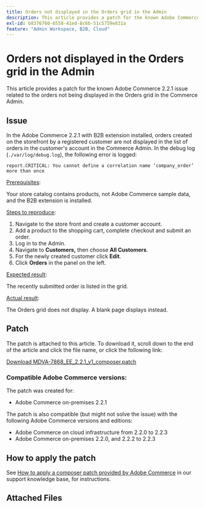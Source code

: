 ```yaml
---
title: Orders not displayed in the Orders grid in the Admin
description: This article provides a patch for the known Adobe Commerce 2.2.1 issue related to the orders not being displayed in the Orders grid in the Commerce Admin.
exl-id: b8376760-6558-41ed-8c6b-51c5759e831a
feature: "Admin Workspace, B2B, Cloud"
---
```

# Orders not displayed in the Orders grid in the Admin

This article provides a patch for the known Adobe Commerce 2.2.1 issue related to the orders not being displayed in the Orders grid in the Commerce Admin.

## Issue

In the Adobe Commerce 2.2.1 with B2B extension installed, orders created on the storefront by a registered customer are not displayed in the list of orders in the customer's account in the Commerce Admin. In the debug log (`./var/log/debug.log`), the following error is logged:

`report.CRITICAL: You cannot define a correlation name ‘company_order’ more than once`

<u>Prerequisites</u>:

Your store catalog contains products, not Adobe Commerce sample data, and the B2B extension is installed.

<u>Steps to reproduce</u>:

1. Navigate to the store front and create a customer account.
1. Add a product to the shopping cart, complete checkout and submit an order.
1. Log in to the Admin.
1. Navigate to **Customers,** then choose **All Customers**.
1. For the newly created customer click **Edit**.
1. Click **Orders** in the panel on the left.

<u>Expected result</u>:

The recently submitted order is listed in the grid.

<u>Actual result</u>:

The Orders grid does not display. A blank page displays instead.

## Patch

The patch is attached to this article. To download it, scroll down to the end of the article and click the file name, or click the following link:

 [Download MDVA-7868\_EE\_2.2.1\_v1\_composer.patch](assets/MDVA-7868_EE_2.2.1_v1_composer.patch.zip)

### Compatible Adobe Commerce versions:

The patch was created for:

* Adobe Commerce on-premises 2.2.1

The patch is also compatible (but might not solve the issue) with the following Adobe Commerce versions and editions:

* Adobe Commerce on cloud infrastructure from 2.2.0 to 2.2.3
* Adobe Commerce on-premises 2.2.0, and 2.2.2 to 2.2.3

## How to apply the patch

See [How to apply a composer patch provided by Adobe Commerce](/help/how-to/general/how-to-apply-a-composer-patch-provided-by-magento.md) in our support knowledge base, for instructions.

## Attached Files
